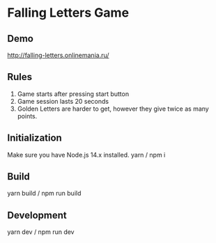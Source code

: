# Falling Letters Game

## Demo
http://falling-letters.onlinemania.ru/

## Rules

1. Game starts after pressing start button
2. Game session lasts 20 seconds
3. Golden Letters are harder to get, however they give twice as many points.

## Initialization

Make sure you have Node.js 14.x installed.
yarn / npm i

## Build

yarn build / npm run build

## Development

yarn dev / npm run dev
